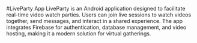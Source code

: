 #LiveParty App
LiveParty is an Android application designed to facilitate real-time video watch parties. Users can join live sessions to watch videos together, send messages, and interact in a shared experience. The app integrates Firebase for authentication, database management, and video hosting, making it a modern solution for virtual gatherings.
